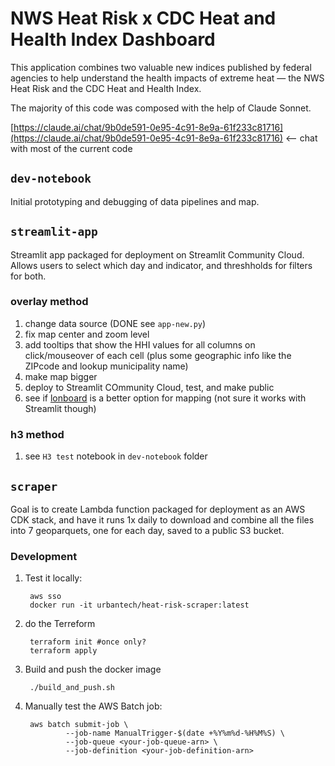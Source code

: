# NWS Heat Risk x CDC Heat and Health Index Dashboard

This application combines two valuable new indices published by federal agencies to help understand the health impacts of extreme heat — the NWS Heat Risk and the CDC Heat and Health Index.

The majority of this code was composed with the help of Claude Sonnet.

[https://claude.ai/chat/9b0de591-0e95-4c91-8e9a-61f233c81716](https://claude.ai/chat/9b0de591-0e95-4c91-8e9a-61f233c81716) <-- chat with most of the current code


## `dev-notebook`

Initial prototyping and debugging of data pipelines and map.

## `streamlit-app`

Streamlit app packaged for deployment on Streamlit Community Cloud. Allows users to select which day and indicator, and threshholds for filters for both.

### overlay method

1. change data source (DONE see `app-new.py`)
4. fix map center and zoom level
2. add tooltips that show the HHI values for all columns on click/mouseover of each cell (plus some geographic info like the ZIPcode and lookup municipality name)
3. make map bigger
5. deploy to Streamlit COmmunity Cloud, test, and make public
6. see if [lonboard](https://github.com/developmentseed/lonboard) is a better option for mapping (not sure it works with Streamlit though)

### h3 method
1. see `H3 test` notebook in `dev-notebook` folder

## `scraper`

Goal is to create Lambda function packaged for deployment as an AWS CDK stack, and have it runs 1x daily to download and combine all the files into 7 geoparquets, one for each day, saved to a public S3 bucket.

### Development

1. Test it locally:
        
        aws sso
        docker run -it urbantech/heat-risk-scraper:latest


2. do the Terreform

        terraform init #once only?
        terraform apply

3. Build and push the docker image

        ./build_and_push.sh


4. Manually test the AWS Batch job:

        aws batch submit-job \
                --job-name ManualTrigger-$(date +%Y%m%d-%H%M%S) \
                --job-queue <your-job-queue-arn> \
                --job-definition <your-job-definition-arn>
